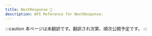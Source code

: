 ```yaml
---
title: NextResponse 🚧
description: API Reference for NextResponse.
---
```


:::caution
本ページは未翻訳です。翻訳され次第、順次公開予定です。
:::
